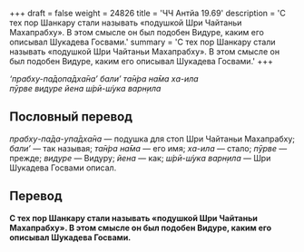 +++
draft = false
weight = 24826
title = 'ЧЧ Антйа 19.69'
description = 'С тех пор Шанкару стали называть «подушкой Шри Чайтаньи Махапрабху». В этом смысле он был подобен Видуре, каким его описывал Шукадева Госвами.'
summary = 'С тех пор Шанкару стали называть «подушкой Шри Чайтаньи Махапрабху». В этом смысле он был подобен Видуре, каким его описывал Шукадева Госвами.'
+++

_‘прабху-па̄допа̄дха̄на’ бали’ та̄н̇ра на̄ма ха-ила  
пӯрве видуре йена ш́рӣ-ш́ука варн̣ила_

## Пословный перевод

_прабху_\-_па̄да_\-_упа̄дха̄на_ — подушка для стоп Шри Чайтаньи Махапрабху; _бали’_ — так называя; _та̄н̇ра_ _на̄ма_ — его имя; _ха_\-_ила_ — стало; _пӯрве_ — прежде; _видуре_ — Видуру; _йена_ — как; _ш́рӣ_\-_ш́ука_ _варн̣ила_ — Шри Шукадева Госвами описал.

## Перевод

**С тех пор Шанкару стали называть «подушкой Шри Чайтаньи Махапрабху». В этом смысле он был подобен Видуре, каким его описывал Шукадева Госвами.**
